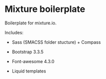 # Mixture boilerplate

Boilerplate for mixture.io.

Includes:

- Sass (SMACSS folder stucture) + Compass

- Bootstrap 3.3.5

- Font-awesome 4.3.0

- Liquid templates 